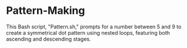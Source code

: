 # Pattern-Making

This Bash script, "Pattern.sh," prompts for a number between 5 and 9 to create a symmetrical dot pattern using nested loops, featuring both ascending and descending stages.
